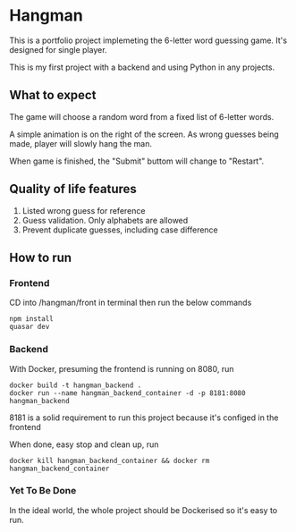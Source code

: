 # Hangman

This is a portfolio project implemeting the 6-letter word guessing game. It's designed for single player.

This is my first project with a backend and using Python in any projects.

## What to expect
The game will choose a random word from a fixed list of 6-letter words.

A simple animation is on the right of the screen.
As wrong guesses being made, player will slowly hang the man.

When game is finished, the "Submit" buttom will change to "Restart".

## Quality of life features
1. Listed wrong guess for reference
2. Guess validation. Only alphabets are allowed
3. Prevent duplicate guesses, including case difference

## How to run
### Frontend
CD into /hangman/front in terminal then run the below commands
```
npm install
quasar dev
```
### Backend
With Docker, presuming the frontend is running on 8080, run
```
docker build -t hangman_backend .
docker run --name hangman_backend_container -d -p 8181:8080 hangman_backend
```
8181 is a solid requirement to run this project because it's configed in the frontend

When done, easy stop and clean up, run
```
docker kill hangman_backend_container && docker rm hangman_backend_container
```
### Yet To Be Done
In the ideal world, the whole project should be Dockerised so it's easy to run.